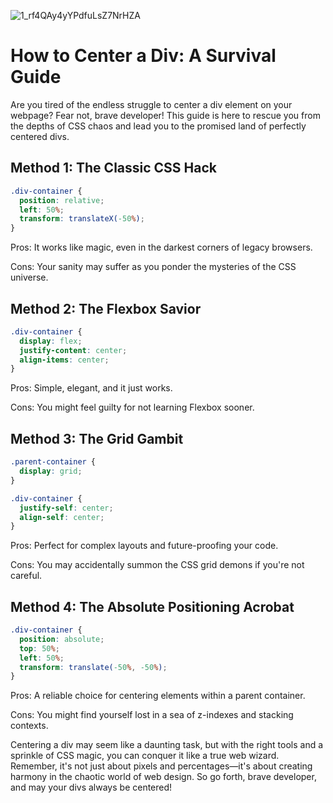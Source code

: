 
![1_rf4QAy4yYPdfuLsZ7NrHZA](https://github.com/RecursiveFunc/How-to-Center-a-div/assets/168253924/a5a70b74-2454-481d-886c-858ed15ab36f)


# How to Center a Div: A Survival Guide

Are you tired of the endless struggle to center a div element on your webpage? Fear not, brave developer! This guide is here to rescue you from the depths of CSS chaos and lead you to the promised land of perfectly centered divs.

## Method 1: The Classic CSS Hack

```css
.div-container {
  position: relative;
  left: 50%;
  transform: translateX(-50%);
}
```
Pros: It works like magic, even in the darkest corners of legacy browsers.

Cons: Your sanity may suffer as you ponder the mysteries of the CSS universe.

## Method 2: The Flexbox Savior

```css
.div-container {
  display: flex;
  justify-content: center;
  align-items: center;
}
```
Pros: Simple, elegant, and it just works.

Cons: You might feel guilty for not learning Flexbox sooner.

## Method 3: The Grid Gambit

```css
.parent-container {
  display: grid;
}

.div-container {
  justify-self: center;
  align-self: center;
}
```
Pros: Perfect for complex layouts and future-proofing your code.

Cons: You may accidentally summon the CSS grid demons if you're not careful.


## Method 4: The Absolute Positioning Acrobat

```css
.div-container {
  position: absolute;
  top: 50%;
  left: 50%;
  transform: translate(-50%, -50%);
}
```
Pros: A reliable choice for centering elements within a parent container.

Cons: You might find yourself lost in a sea of z-indexes and stacking contexts.


Centering a div may seem like a daunting task, but with the right tools and a sprinkle of CSS magic, you can conquer it like a true web wizard. Remember, it's not just about pixels and percentages—it's about creating harmony in the chaotic world of web design. So go forth, brave developer, and may your divs always be centered!


